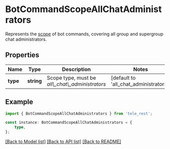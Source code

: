 # BotCommandScopeAllChatAdministrators

Represents the [scope](https://core.telegram.org/bots/api/#botcommandscope) of bot commands, covering all group and supergroup chat administrators.

## Properties

Name | Type | Description | Notes
------------ | ------------- | ------------- | -------------
**type** | **string** | Scope type, must be *all\\_chat\\_administrators* | [default to 'all_chat_administrators']

## Example

```typescript
import { BotCommandScopeAllChatAdministrators } from 'tele_rest';

const instance: BotCommandScopeAllChatAdministrators = {
    type,
};
```

[[Back to Model list]](../README.md#documentation-for-models) [[Back to API list]](../README.md#documentation-for-api-endpoints) [[Back to README]](../README.md)
